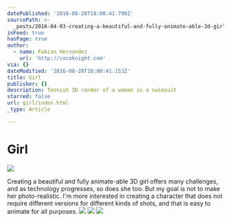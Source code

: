 ```yaml
---
datePublished: '2016-08-28T18:00:41.798Z'
sourcePath: >-
  _posts/2016-04-03-creating-a-beautiful-and-fully-animate-able-3d-girl-offers-m.md
inFeed: true
hasPage: true
author:
  - name: Fabian Hernandez
    url: 'http://cocoknight.com'
via: {}
dateModified: '2016-08-28T18:00:41.153Z'
title: Girl
publisher: {}
description: Toonish 3D render of a woman in a swimsuit
starred: false
url: girl/index.html
_type: Article

---
```

# Girl
![](https://the-grid-user-content.s3-us-west-2.amazonaws.com/c563e692-55b3-47ce-a912-4aa2df9f4542.png)

Creating a beautiful and fully animate-able 3D girl offers many challenges, and as technology progresses, so does she too. But my goal is not to make her photo-realistic. I'm more interested in creating a character that does not require different versions for different kinds of shots, and that is easy to animate for all purposes.
![](https://the-grid-user-content.s3-us-west-2.amazonaws.com/91b3cb81-b54c-4c1d-b3ea-d4d540f4b914.png)
![](https://s3-us-west-2.amazonaws.com/the-grid-img/p/7e561ba1213e101354993d481a5a40ba989cfa10.png)
![](https://s3-us-west-2.amazonaws.com/the-grid-img/p/6dcf542b9826bceba1a9141a4abcc0c17f8a5bd8.png)